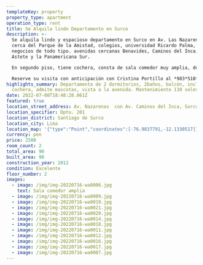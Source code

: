 ```yaml
---
templateKey: property
property_type: apartment
operation_type: rent
title: Se Alquila lindo Departamento en Surco
description: >-
  Se alquila lindo y espacioso departamento en Surco en Av. Las Nazarenas muy
  cerca del Parque de la Amistad, colegios, universidad Ricardo Palma, bancos y
  negocios de todo tipo. avenidas cercanas Benavides, Caminos del Inca, Velasco
  Astete y la Panamericana Sur.

  En segundo piso, tiene cochera, consta de sala comedor muy amplia, dos dormitorios para cama King con closets de pared a pared, dos baños completos, cocina con muebles, lavandería con terma, un balcón con vista a la Av. Nazarenas. condición: 2x1 dos meses de garantía y uno de adelanto.

  Reserve su visita con anticipación con Cristina Portillo al *983*518*090*
highlights_summary: Departamento de 2 dormitorios, 2baños, balcón, incluye
  cochera, admite mascotas, vista a la avenida. Mantenimiento 130 soles.
date: 2022-07-08T18:48:28.061Z
featured: true
location_street_address: Av. Nazarenas  con Av. Caminos del Inca, Surco
location_specifier: Dpto. 201
location_district: Santiago de Surco
location_city: Lima
location_map: '{"type":"Point","coordinates":[-76.9837791,-12.1330517]}'
currency: pen
price: 2500
room_count: 2
total_area: 90
built_area: 90
construction_year: 2012
condition: Excelente
floor_number: 2
images:
  - image: /img/img-20220716-wa0006.jpg
    text: Sala comedor amplia
  - image: /img/img-20220716-wa0009.jpg
  - image: /img/img-20220716-wa0010.jpg
  - image: /img/img-20220716-wa0021.jpg
  - image: /img/img-20220716-wa0020.jpg
  - image: /img/img-20220716-wa0014.jpg
  - image: /img/img-20220716-wa0018.jpg
  - image: /img/img-20220716-wa0011.jpg
  - image: /img/img-20220716-wa0012.jpg
  - image: /img/img-20220716-wa0016.jpg
  - image: /img/img-20220716-wa0017.jpg
  - image: /img/img-20220716-wa0007.jpg
---
```

